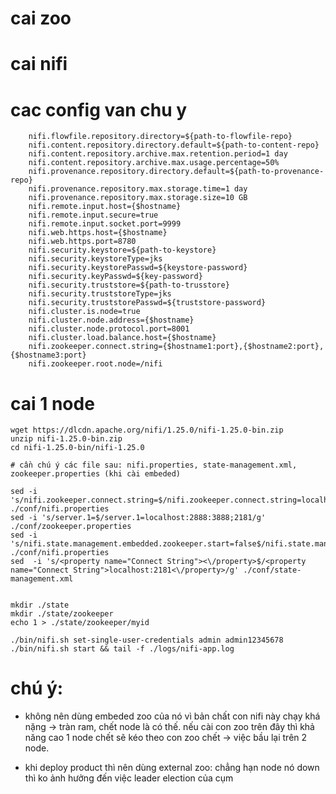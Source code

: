 # cai zoo 

# cai nifi 

# cac config van chu y 

```
    nifi.flowfile.repository.directory=${path-to-flowfile-repo}
    nifi.content.repository.directory.default=${path-to-content-repo}
    nifi.content.repository.archive.max.retention.period=1 day
    nifi.content.repository.archive.max.usage.percentage=50%
    nifi.provenance.repository.directory.default=${path-to-provenance-repo}
    nifi.provenance.repository.max.storage.time=1 day
    nifi.provenance.repository.max.storage.size=10 GB
    nifi.remote.input.host={$hostname}
    nifi.remote.input.secure=true
    nifi.remote.input.socket.port=9999
    nifi.web.https.host={$hostname}
    nifi.web.https.port=8780
    nifi.security.keystore=${path-to-keystore}
    nifi.security.keystoreType=jks
    nifi.security.keystorePasswd=${keystore-password}
    nifi.security.keyPasswd=${key-password}
    nifi.security.truststore=${path-to-trusstore}
    nifi.security.truststoreType=jks
    nifi.security.truststorePasswd=${truststore-password}
    nifi.cluster.is.node=true
    nifi.cluster.node.address={$hostname}
    nifi.cluster.node.protocol.port=8001
    nifi.cluster.load.balance.host={$hostname}
    nifi.zookeeper.connect.string={$hostname1:port},{$hostname2:port},{$hostname3:port}
    nifi.zookeeper.root.node=/nifi

```

# cai 1 node

```
wget https://dlcdn.apache.org/nifi/1.25.0/nifi-1.25.0-bin.zip
unzip nifi-1.25.0-bin.zip 
cd nifi-1.25.0-bin/nifi-1.25.0

# cần chú ý các file sau: nifi.properties, state-management.xml, zookeeper.properties (khi cài embeded)

sed -i 's/nifi.zookeeper.connect.string=$/nifi.zookeeper.connect.string=localhost:2181/g' ./conf/nifi.properties
sed -i 's/server.1=$/server.1=localhost:2888:3888;2181/g' ./conf/zookeeper.properties
sed -i 's/nifi.state.management.embedded.zookeeper.start=false$/nifi.state.management.embedded.zookeeper.start=true/g' ./conf/nifi.properties
sed  -i 's/<property name="Connect String"><\/property>$/<property name="Connect String">localhost:2181<\/property>/g' ./conf/state-management.xml


mkdir ./state
mkdir ./state/zookeeper
echo 1 > ./state/zookeeper/myid

./bin/nifi.sh set-single-user-credentials admin admin12345678
./bin/nifi.sh start && tail -f ./logs/nifi-app.log

```

# chú ý:

- không nên dùng embeded zoo của nó vì bản chất con nifi này chạy khá nặng -> tràn ram, chết node là có thế. nếu cài con zoo trên đây thì khả năng cao 1 node chết sẽ kéo theo con zoo chết -> việc bầu lại trên 2 node. 

- khi deploy product thì nên dùng external zoo: chẳng hạn node nó down thì ko ảnh hưởng đến việc leader election của cụm
